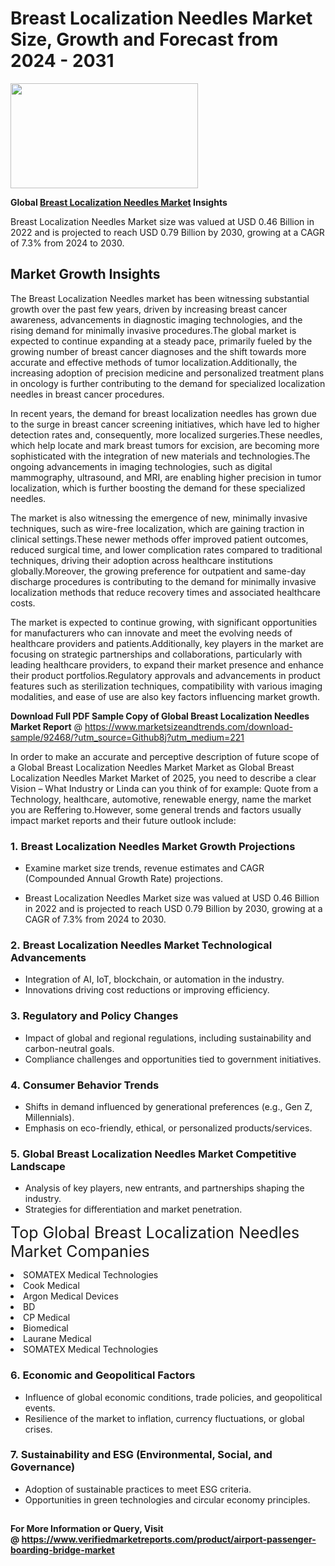 <H1>Breast Localization Needles Market Size, Growth and Forecast from 2024 - 2031</H1><img class="aligncenter size-medium wp-image-584254" src="https://thirdeyenews.in/wp-content/uploads/2024/09/Global-Market-Research-300x168.jpeg" alt="" width="300" height="168" /><p><strong>Global&nbsp;<a href="https://www.marketsizeandtrends.com/download-sample/92468/?utm_source=Github8j?utm_medium=221">Breast Localization Needles Market</a> Insights</strong></p><p>Breast Localization Needles Market size was valued at USD 0.46 Billion in 2022 and is projected to reach USD 0.79 Billion by 2030, growing at a CAGR of 7.3% from 2024 to 2030.</p><p><h2>Market Growth Insights</h2> <p>The Breast Localization Needles market has been witnessing substantial growth over the past few years, driven by increasing breast cancer awareness, advancements in diagnostic imaging technologies, and the rising demand for minimally invasive procedures.The global market is expected to continue expanding at a steady pace, primarily fueled by the growing number of breast cancer diagnoses and the shift towards more accurate and effective methods of tumor localization.Additionally, the increasing adoption of precision medicine and personalized treatment plans in oncology is further contributing to the demand for specialized localization needles in breast cancer procedures.</p> <p>In recent years, the demand for breast localization needles has grown due to the surge in breast cancer screening initiatives, which have led to higher detection rates and, consequently, more localized surgeries.These needles, which help locate and mark breast tumors for excision, are becoming more sophisticated with the integration of new materials and technologies.The ongoing advancements in imaging technologies, such as digital mammography, ultrasound, and MRI, are enabling higher precision in tumor localization, which is further boosting the demand for these specialized needles.</p> <p>The market is also witnessing the emergence of new, minimally invasive techniques, such as wire-free localization, which are gaining traction in clinical settings.These newer methods offer improved patient outcomes, reduced surgical time, and lower complication rates compared to traditional techniques, driving their adoption across healthcare institutions globally.Moreover, the growing preference for outpatient and same-day discharge procedures is contributing to the demand for minimally invasive localization methods that reduce recovery times and associated healthcare costs.</p> <p>The market is expected to continue growing, with significant opportunities for manufacturers who can innovate and meet the evolving needs of healthcare providers and patients.Additionally, key players in the market are focusing on strategic partnerships and collaborations, particularly with leading healthcare providers, to expand their market presence and enhance their product portfolios.Regulatory approvals and advancements in product features such as sterilization techniques, compatibility with various imaging modalities, and ease of use are also key factors influencing market growth.</p> <p><span class=""><strong>Download Full PDF Sample Copy of Global Breast Localization Needles Market Report</strong> @ <a href="https://www.marketsizeandtrends.com/download-sample/92468/?utm_source=Github8j?utm_medium=221" target="_blank">https://www.marketsizeandtrends.com/download-sample/92468/?utm_source=Github8j?utm_medium=221</a></span></p><p>In order to make an accurate and perceptive description of future scope of a Global&nbsp;Breast Localization Needles Market Market as Global&nbsp;Breast Localization Needles Market Market of 2025, you need to describe a clear Vision &ndash; What Industry or Linda can you think of for example: Quote from a Technology, healthcare, automotive, renewable energy, name the market you are Reffering to.However, some general trends and factors usually impact market reports and their future outlook include:</p><h3>1.&nbsp;<strong>Breast Localization Needles Market Growth Projections</strong></h3><ul><li>Examine market size trends, revenue estimates and CAGR (Compounded Annual Growth Rate) projections.</li><li><p>Breast Localization Needles Market size was valued at USD 0.46 Billion in 2022 and is projected to reach USD 0.79 Billion by 2030, growing at a CAGR of 7.3% from 2024 to 2030.</p></li></ul><h3>2.&nbsp;<strong>Breast Localization Needles Market Technological Advancements</strong></h3><ul><li>Integration of AI, IoT, blockchain, or automation in the industry.</li><li>Innovations driving cost reductions or improving efficiency.</li></ul><h3>3.&nbsp;<strong>Regulatory and Policy Changes</strong></h3><ul><li>Impact of global and regional regulations, including sustainability and carbon-neutral goals.</li><li>Compliance challenges and opportunities tied to government initiatives.</li></ul><h3>4.&nbsp;<strong>Consumer Behavior Trends</strong></h3><ul><li>Shifts in demand influenced by generational preferences (e.g., Gen Z, Millennials).</li><li>Emphasis on eco-friendly, ethical, or personalized products/services.</li></ul><h3>5.&nbsp;<strong>Global Breast Localization Needles Market Competitive Landscape</strong></h3><ul><li>Analysis of key players, new entrants, and partnerships shaping the industry.</li><li>Strategies for differentiation and market penetration.</li></ul><p data-pm-slice="1 1 []"><span style="color: inherit; font-family: inherit; font-size: 25px;">Top Global Breast Localization Needles Market Companies</span></p><div class="" data-test-id=""><p><li>SOMATEX Medical Technologies</li><li> Cook Medical</li><li> Argon Medical Devices</li><li> BD</li><li> CP Medical</li><li> Biomedical</li><li> Laurane Medical</li><li> SOMATEX Medical Technologies</li></p></div><h3>6.&nbsp;<strong>Economic and Geopolitical Factors</strong></h3><ul><li>Influence of global economic conditions, trade policies, and geopolitical events.</li><li>Resilience of the market to inflation, currency fluctuations, or global crises.</li></ul><h3>7.&nbsp;<strong>Sustainability and ESG (Environmental, Social, and Governance)</strong></h3><ul><li>Adoption of sustainable practices to meet ESG criteria.</li><li>Opportunities in green technologies and circular economy principles.</li></ul><h2><strong style="font-size: 14px;">For More Information or Query, Visit @&nbsp;</strong><a style="background-color: #ffffff; font-size: 14px;" href="https://www.marketsizeandtrends.com/report/breast-localization-needles-market/" target="_blank">https://www.verifiedmarketreports.com/product/airport-passenger-boarding-bridge-market</a></h2>